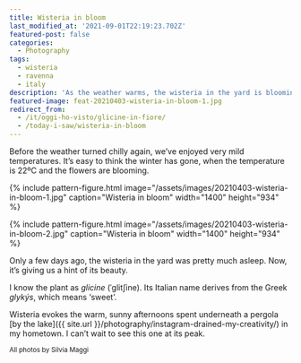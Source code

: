 ```yaml
---
title: Wisteria in bloom
last_modified_at: '2021-09-01T22:19:23.702Z'
featured-post: false
categories:
  - Photography
tags:
  - wisteria
  - ravenna
  - italy
description: 'As the weather warms, the wisteria in the yard is blooming. I took a couple of pictures of it.'
featured-image: feat-20210403-wisteria-in-bloom-1.jpg
redirect_from:
  - /it/oggi-ho-visto/glicine-in-fiore/
  - /today-i-saw/wisteria-in-bloom
---
```

<p class="lead">Before the weather turned chilly again, we’ve enjoyed very mild temperatures. It’s easy to think the winter has gone, when the temperature is 22ºC and the flowers are blooming.</p>

<!--more-->

{% include pattern-figure.html image="/assets/images/20210403-wisteria-in-bloom-1.jpg" caption="Wisteria in bloom" width="1400" height="934" %}

{% include pattern-figure.html image="/assets/images/20210403-wisteria-in-bloom-2.jpg" caption="Wisteria in bloom" width="1400" height="934" %}

Only a few days ago, the wisteria in the yard was pretty much asleep. Now, it’s giving us a hint of its beauty.

I know the plant as _glicine_ (ˈɡlitʃine). Its Italian name derives from the Greek _glykýs_, which means ‘sweet’.

Wisteria evokes the warm, sunny afternoons spent underneath a pergola [by the lake]({{ site.url }}/photography/instagram-drained-my-creativity/) in my hometown. I can’t wait to see this one at its peak.

<small>All photos by Silvia Maggi</small>

